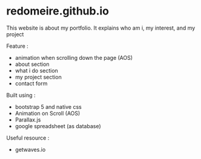 # redomeire.github.io

This website is about my portfolio. 
It explains who am i, my interest, and my project

Feature :
- animation when scrolling down the page (AOS)
- about section
- what i do section
- my project section
- contact form

Built using :
- bootstrap 5 and native css
- Animation on Scroll (AOS)
- Parallax.js
- google spreadsheet (as database)

Useful resource :
- getwaves.io
